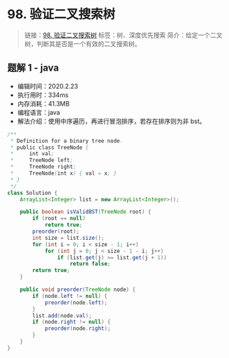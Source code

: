 # 98. 验证二叉搜索树

> 链接：[98. 验证二叉搜索树](https://leetcode-cn.com/problems/validate-binary-search-tree/)
> 标签：树、深度优先搜索
> 简介：给定一个二叉树，判断其是否是一个有效的二叉搜索树。

## 题解 1 - java

- 编辑时间：2020.2.23
- 执行用时：334ms
- 内存消耗：41.3MB
- 编程语言：java
- 解法介绍：使用中序遍历，再进行冒泡排序，若存在排序则为非 bst。

```java
/**
 * Definition for a binary tree node.
 * public class TreeNode {
 *     int val;
 *     TreeNode left;
 *     TreeNode right;
 *     TreeNode(int x) { val = x; }
 * }
 */
class Solution {
	ArrayList<Integer> list = new ArrayList<Integer>();

	public boolean isValidBST(TreeNode root) {
		if (root == null)
			return true;
		preorder(root);
		int size = list.size();
		for (int i = 0; i < size - 1; i++)
			for (int j = 0; j < size - 1 - i; j++)
				if (list.get(j) >= list.get(j + 1))
					return false;
		return true;
	}

	public void preorder(TreeNode node) {
		if (node.left != null) {
			preorder(node.left);
		}
		list.add(node.val);
		if (node.right != null) {
			preorder(node.right);
		}
	}
}
```
